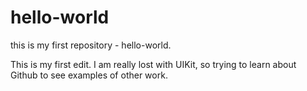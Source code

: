 # hello-world
this is my first repository - hello-world.

This is my first edit.  I am really lost with UIKit, so trying to learn about Github to see examples of other work.
